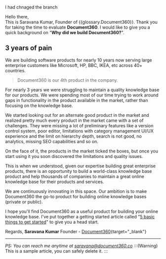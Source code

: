 I had chnaged the branch

Hello there,  
This is Saravana Kumar, Founder of {{glossary.Document360}}. Thank you for taking the time to evaluate **Document360**. 
I would like to give you a quick background on "**Why did we build Document360?**".  

## 3 years of pain
We are building software products for nearly 10 years now serving large enterprise customers like Microsoft, HP, BBC, IKEA, etc across 40+ countries. 
> Document360 is our 4th product in the company.

For nearly 3 years we were struggling to maintain a quality knowledge base for our products. We were spending most of our time trying to work around gaps in functionality in the product available in the market, rather than focusing on the knowledge base. 

We started looking out for an alternate good product in the market and realized pretty much every product in the market came with a set of challenges. They were missing a lot of preliminary features like a version control system, poor editor, limitations with category management UI/UX experience and the limit on hierarchy depth, search is not good, no analytics, missing SEO capabilities and so on.

On the face of it, the products in the market ticked the boxes, but once you start using it you soon discovered the limitations and quality issues. 

This is when we understood, given our expertise building great enterprise products, there is an opportunity to build a world-class knowledge base product and help thousands of companies to maintain a great online knowledge base for their products and services.

We are continuously innovating in this space. Our ambition is to make Document360 the go-to product for building online knowledge bases (private or public).

I hope you'll find Document360 as a useful product for building your online knowledge base. I've put together a getting started article called "[5 basic things to get started](https://github-release-kt.document360.info/docs/5-basic-things-to-get-started)" to give you a head start.

Regards,
**Saravana Kumar**
Founder - [Document360](https://document360.com){target="_blank"}

* * *
*PS: You can reach me anytime at saravana@document360.co*
:::(Warning)
This is a sample article, you can safely delete it.
:::
